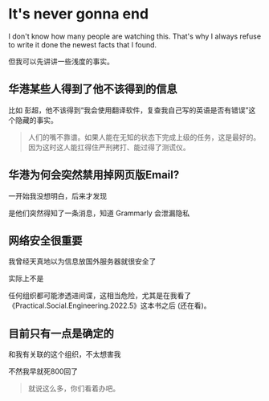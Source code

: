 # It's never gonna end

I don't know how many people are watching this. That's why I always refuse to write it done the newest facts that I found.

但我可以先讲讲一些浅度的事实。

## 华港某些人得到了他不该得到的信息

比如 彭超，他不该得到“我会使用翻译软件，复查我自己写的英语是否有错误”这个隐藏的事实。

> 人们的嘴不靠谱。如果人能在无知的状态下完成上级的任务，这是最好的。因为这时这人能扛得住严刑拷打、能过得了测谎仪。

## 华港为何会突然禁用掉网页版Email?

一开始我没想明白，后来才发现

是他们突然得知了一条消息，知道 Grammarly 会泄漏隐私

## 网络安全很重要

我曾经天真地以为信息放国外服务器就很安全了

实际上不是

任何组织都可能渗透进间谍，这相当危险，尤其是在我看了《Practical.Social.Engineering.2022.5》这本书之后 (还在看)。

## 目前只有一点是确定的

和我有关联的这个组织，不太想害我

不然我早就死800回了

> 就说这么多，你们看着办吧。
